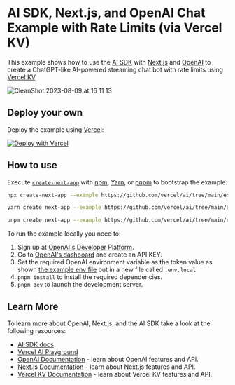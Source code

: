 # AI SDK, Next.js, and OpenAI Chat Example with Rate Limits (via Vercel KV)

This example shows how to use the [AI SDK](https://ai-sdk.dev/docs) with [Next.js](https://nextjs.org/) and [OpenAI](https://openai.com) to create a ChatGPT-like AI-powered streaming chat bot with rate limits using [Vercel KV](https://vercel.com/docs/storage/vercel-kv).

![CleanShot 2023-08-09 at 16 11 13](https://github.com/vercel/ai/assets/28986134/a10d96dc-dbd3-4d05-85a3-217b5cb18060)

## Deploy your own

Deploy the example using [Vercel](https://vercel.com?utm_source=github&utm_medium=readme&utm_campaign=ai-sdk-example):

[![Deploy with Vercel](https://vercel.com/button)](https://vercel.com/new/clone?repository-url=https%3A%2F%2Fgithub.com%2Fvercel%2Fai%2Ftree%2Fmain%2Fexamples%2Fnext-openai-rate-limits&env=OPENAI_API_KEY&envDescription=OpenAI%20API%20Key&envLink=https%3A%2F%2Fplatform.openai.com%2Faccount%2Fapi-keys&project-name=vercel-ai-chat-openai&repository-name=vercel-ai-chat-openai)

## How to use

Execute [`create-next-app`](https://github.com/vercel/next.js/tree/canary/packages/create-next-app) with [npm](https://docs.npmjs.com/cli/init), [Yarn](https://yarnpkg.com/lang/en/docs/cli/create/), or [pnpm](https://pnpm.io) to bootstrap the example:

```bash
npx create-next-app --example https://github.com/vercel/ai/tree/main/examples/next-openai-rate-limits next-openai-rate-limits-app
```

```bash
yarn create next-app --example https://github.com/vercel/ai/tree/main/examples/next-openai-rate-limits next-openai-rate-limits-app
```

```bash
pnpm create next-app --example https://github.com/vercel/ai/tree/main/examples/next-openai-rate-limits next-openai-rate-limits-app
```

To run the example locally you need to:

1. Sign up at [OpenAI's Developer Platform](https://platform.openai.com/signup).
2. Go to [OpenAI's dashboard](https://platform.openai.com/account/api-keys) and create an API KEY.
3. Set the required OpenAI environment variable as the token value as shown [the example env file](./.env.local.example) but in a new file called `.env.local`
4. `pnpm install` to install the required dependencies.
5. `pnpm dev` to launch the development server.

## Learn More

To learn more about OpenAI, Next.js, and the AI SDK take a look at the following resources:

- [AI SDK docs](https://ai-sdk.dev/docs)
- [Vercel AI Playground](https://ai-sdk.dev/playground)
- [OpenAI Documentation](https://platform.openai.com/docs) - learn about OpenAI features and API.
- [Next.js Documentation](https://nextjs.org/docs) - learn about Next.js features and API.
- [Vercel KV Documentation](https://vercel.com/docs/storage/vercel-kv) - learn about Vercel KV features and API.
